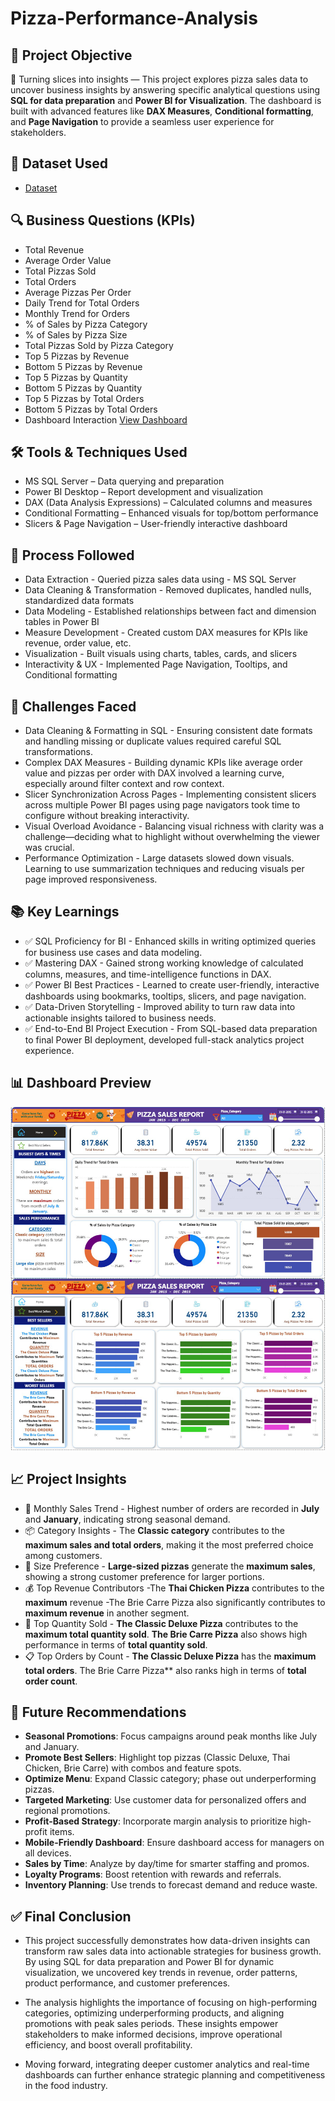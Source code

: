# Pizza-Performance-Analysis

## 🎯 Project Objective
🍕 Turning slices into insights — This project explores pizza sales data to uncover business insights by answering specific analytical questions using **SQL for data preparation** and **Power BI for Visualization**. The dashboard is built with advanced features like **DAX Measures**, **Conditional formatting**, and **Page Navigation** to provide a seamless user experience for stakeholders.

## 📁 Dataset Used
- <a href="https://github.com/Raghunath-analytics/Pizza-Performance-Analysis/blob/main/pizza_sales.csv">Dataset</a>

## 🔍 Business Questions (KPIs)

 - Total Revenue  
 - Average Order Value
 - Total Pizzas Sold  
 - Total Orders  
 - Average Pizzas Per Order  
 - Daily Trend for Total Orders  
 - Monthly Trend for Orders  
 - % of Sales by Pizza Category  
 - % of Sales by Pizza Size  
 - Total Pizzas Sold by Pizza Category  
 - Top 5 Pizzas by Revenue  
 - Bottom 5 Pizzas by Revenue  
 - Top 5 Pizzas by Quantity  
 - Bottom 5 Pizzas by Quantity  
 - Top 5 Pizzas by Total Orders  
 - Bottom 5 Pizzas by Total Orders
 - Dashboard Interaction <a href="https://github.com/Raghunath-analytics/Pizza-Performance-Analysis/blob/main/Dashboard.png">View Dashboard</a>

 ## 🛠 Tools & Techniques Used
 
- MS SQL Server – Data querying and preparation  
- Power BI Desktop – Report development and visualization  
- DAX (Data Analysis Expressions) – Calculated columns and measures  
- Conditional Formatting – Enhanced visuals for top/bottom performance  
- Slicers & Page Navigation – User-friendly interactive dashboard

## 🔄 Process Followed

- Data Extraction - Queried pizza sales data using - MS SQL Server 
- Data Cleaning & Transformation - Removed duplicates, handled nulls, standardized data formats  
- Data Modeling - Established relationships between fact and dimension tables in Power BI  
- Measure Development - Created custom DAX measures for KPIs like revenue, order value, etc.  
- Visualization - Built visuals using charts, tables, cards, and slicers  
- Interactivity & UX - Implemented Page Navigation, Tooltips, and Conditional formatting

## 🧗 Challenges Faced

- Data Cleaning & Formatting in SQL - Ensuring consistent date formats and handling missing or duplicate values required careful SQL transformations.
- Complex DAX Measures - Building dynamic KPIs like average order value and pizzas per order with DAX involved a learning curve, especially around filter context and row context.
- Slicer Synchronization Across Pages - Implementing consistent slicers across multiple Power BI pages using page navigators took time to configure without breaking interactivity.
- Visual Overload Avoidance - Balancing visual richness with clarity was a challenge—deciding what to highlight without overwhelming the viewer was crucial.
- Performance Optimization - Large datasets slowed down visuals. Learning to use summarization techniques and reducing visuals per page improved responsiveness.

 ## 📚 Key Learnings

- ✅ SQL Proficiency for BI - Enhanced skills in writing optimized queries for business use cases and data modeling.
- ✅ Mastering DAX - Gained strong working knowledge of calculated columns, measures, and time-intelligence functions in DAX.
- ✅ Power BI Best Practices - Learned to create user-friendly, interactive dashboards using bookmarks, tooltips, slicers, and page navigation.
- ✅ Data-Driven Storytelling - Improved ability to turn raw data into actionable insights tailored to business needs.
- ✅ End-to-End BI Project Execution - From SQL-based data preparation to final Power BI deployment, developed full-stack analytics project experience.

## 📊 Dashboard Preview
![Dashboard](https://github.com/Raghunath-analytics/Pizza-Performance-Analysis/blob/main/Dashboard.png)

## 📈 Project Insights

- 📅 Monthly Sales Trend - Highest number of orders are recorded in **July** and **January**, indicating strong seasonal demand.
- 📦 Category Insights - The **Classic category** contributes to the **maximum sales and total orders**, making it the most preferred choice among customers.
- 🍕 Size Preference - **Large-sized pizzas** generate the **maximum sales**, showing a strong customer preference for larger portions.
- 💰 Top Revenue Contributors -The **Thai Chicken Pizza** contributes to the **maximum** revenue -The Brie Carre Pizza also significantly contributes to **maximum revenue** in another segment.
- 🔢 Top Quantity Sold - **The Classic Deluxe Pizza** contributes to the **maximum total quantity sold**. **The Brie Carre Pizza** also shows high performance in terms of **total quantity sold**.
- 📋 Top Orders by Count - **The Classic Deluxe Pizza** has the **maximum total orders**. The Brie Carre Pizza** also ranks high in terms of **total order count**.


## 🔮 Future Recommendations

- **Seasonal Promotions**: Focus campaigns around peak months like July and January.
- **Promote Best Sellers**: Highlight top pizzas (Classic Deluxe, Thai Chicken, Brie Carre) with combos and feature spots.
- **Optimize Menu**: Expand Classic category; phase out underperforming pizzas.
- **Targeted Marketing**: Use customer data for personalized offers and regional promotions.
- **Profit-Based Strategy**: Incorporate margin analysis to prioritize high-profit items.
- **Mobile-Friendly Dashboard**: Ensure dashboard access for managers on all devices.
- **Sales by Time**: Analyze by day/time for smarter staffing and promos.
- **Loyalty Programs**: Boost retention with rewards and referrals.
- **Inventory Planning**: Use trends to forecast demand and reduce waste.


## ✅ Final Conclusion

- This project successfully demonstrates how data-driven insights can transform raw sales data into actionable strategies for business growth. By using SQL for data preparation and Power BI for dynamic 
  visualization, we uncovered key trends in revenue, order patterns, product performance, and customer preferences.
  
- The analysis highlights the importance of focusing on high-performing categories, optimizing underperforming products, and aligning promotions with peak sales periods. These insights empower stakeholders to 
  make informed decisions, improve operational efficiency, and boost overall profitability.
  
- Moving forward, integrating deeper customer analytics and real-time dashboards can further enhance strategic planning and competitiveness in the food industry.






 
  






